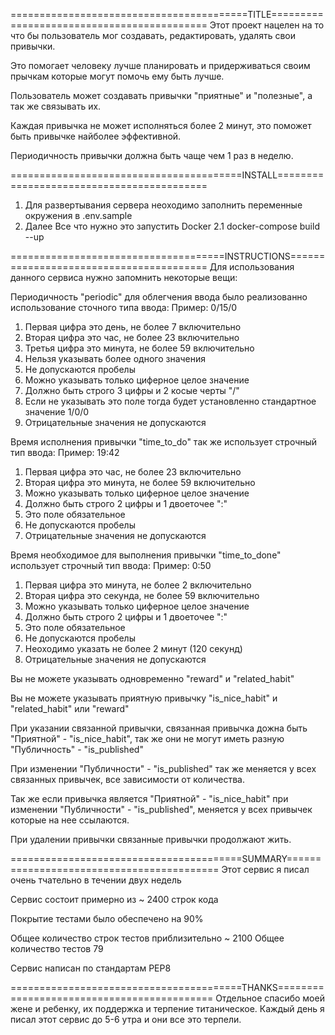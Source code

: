 =========================================TITLE===========================================
Этот проект нацелен на то что бы пользователь мог
создавать, редактировать, удалять свои привычки.

Это помогает человеку лучше планировать и придерживаться
своим прычкам которые могут помочь ему быть лучше.

Пользователь может создавать привычки "приятные" и "полезные",
а так же связывать их.

Каждая привычка не может исполняться более 2 минут, это поможет
быть привычке найболее эффективной.

Периодичность привычки должна быть чаще чем 1 раз в неделю.

========================================INSTALL==========================================
1. Для развертывания сервера неоходимо заполнить переменные окружения в .env.sample
2. Далее Все что нужно это запустить Docker
    2.1 docker-compose build --up

=====================================INSTRUCTIONS========================================
Для использования данного сервиса нужно запомнить некоторые вещи:

Периодичность "periodic" для облегчения ввода
было реализованно использование сточного типа ввода:
Пример: 0/15/0
1. Первая цифра это день, не более 7 включительно
2. Вторая цифра это час, не более 23 включительно
3. Третья цифра это минута, не более 59 включительно
4. Нельзя указывать более одного значения
5. Не допускаются пробелы
6. Можно указывать только циферное целое значение
7. Должно быть строго 3 цифры и 2 косые черты "/"
8. Если не указывать это поле тогда будет установленно стандартное значение 1/0/0
9. Отрицательные значения не допускаются

Время исполнения привычки "time_to_do" так же использует строчный тип ввода:
Пример: 19:42
1. Первая цифра это час, не более 23 включительно
2. Вторая цифра это минута, не более 59 включительно
3. Можно указывать только циферное целое значение
4. Должно быть строго 2 цифры и 1 двоеточее ":"
5. Это поле обязательное
6. Не допускаются пробелы
7. Отрицательные значения не допускаются

Время необходимое для выполнения привычки "time_to_done" использует строчный тип ввода:
Пример: 0:50
1. Первая цифра это минута, не более 2 включительно
2. Вторая цифра это секунда, не более 59 включительно
3. Можно указывать только циферное целое значение
4. Должно быть строго 2 цифры и 1 двоеточее ":"
5. Это поле обязательное
6. Не допускаются пробелы
7. Неоходимо указать не более 2 минут (120 секунд)
8. Отрицательные значения не допускаются

Вы не можете указывать одновременно "reward" и "related_habit"

Вы не можете указывать приятную привычку "is_nice_habit" и "related_habit" или "reward"

При указании связанной привычки,
связанная привычка дожна быть "Приятной" - "is_nice_habit",
так же они не могут иметь разную "Публичность" - "is_published"

При изменении "Публичности" - "is_published" так же меняется у всех связанных привычек,
все зависимости от количества.

Так же если привычка является "Приятной" - "is_nice_habit"
при изменении "Публичности" - "is_published",
меняется у всех привычек которые на нее ссылаются.

При удалении привычки связанные привычки продолжают жить.

========================================SUMMARY==========================================
Этот сервис я писал очень тчательно в течении двух недель

Сервис состоит примерно из ~ 2400 строк кода

Покрытие тестами было обеспечено на 90%

Общее количество строк тестов приблизительно ~ 2100
Общее количество тестов 79

Сервис написан по стандартам PEP8

========================================THANKS===========================================
Отдельное спасибо моей жене и ребенку,
их поддержка и терпение титаническое. Каждый день я писал этот сервис до 5-6 утра
и они все это терпели.